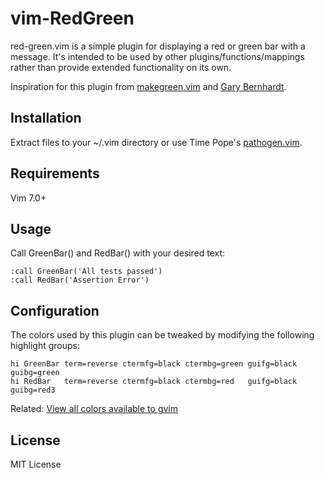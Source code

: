 vim-RedGreen
===============

red-green.vim is a simple plugin for displaying a red or green bar with a message. It's intended to be used by other plugins/functions/mappings rather than provide extended functionality on its own.

Inspiration for this plugin from [makegreen.vim](https://github.com/reinh/vim-makegreen) and [Gary Bernhardt](http://bitbucket.org/garybernhardt/dotfiles/src/tip/.vimrc).

Installation
------------

Extract files to your ~/.vim directory or use Time Pope's [pathogen.vim](https://github.com/tpope/vim-pathogen).

Requirements
------------

Vim 7.0+

Usage
-----

Call GreenBar() and RedBar() with your desired text:

    :call GreenBar('All tests passed')
    :call RedBar('Assertion Error')

Configuration
-------------

The colors used by this plugin can be tweaked by modifying the following highlight groups:

    hi GreenBar term=reverse ctermfg=black ctermbg=green guifg=black guibg=green
    hi RedBar   term=reverse ctermfg=black ctermbg=red   guifg=black guibg=red3

Related: [View all colors available to gvim](http://vim.wikia.com/wiki/View_all_colors_available_to_gvim)

License
-------

MIT License
